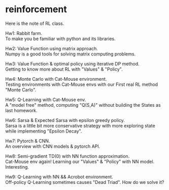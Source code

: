 # reinforcement


Here is the note of RL class.

Hw1: Rabbit farm.
<br>To make you be familiar with python and its libraries.<br/>

Hw2: Value Function using matrix approach. 
<br>Numpy is a good tools for solving matrix computing problems.<br/>

Hw3: Value Function & optimal policy using iterative DP method.
<br>Getting to know more about RL with "Values" & "Policy".<br/>

Hw4: Monte Carlo with Cat-Mouse environment. 
<br>Testing environments with Cat-Mouse envs with our First real RL method "Monte Carlo".<br/>

Hw5: Q-Learning with Cat-Mouse env. 
<br>A "model free" method, computing "Q(S,A)" without building the States as last homework.<br/>

Hw6: Sarsa & Expected Sarsa with epsilon greedy policy. 
<br>Sarsa is a little bit more conservative strategy with more exploring state while implementing "Epsilon Decay".<br/>

Hw7: Pytorch & CNN. 
<br>An overview with CNN models & pytorch API.<br/>

Hw8: Semi-gradient TD(0) with NN function approximation. 
<br>Cat-Mouse env again! Learning our "Values" & "Policy" with NN model. Interesting.<br/>

Hw9: Q-Learning with NN && Acrobot environment. 
<br>Off-policy Q-Learning sometimes causes "Dead Triad". How do we solve it?<br/>


